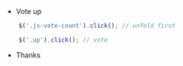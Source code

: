* Vote up

```js
    $('.js-vote-count').click(); // unfold first

    $('.up').click(); // vote
```

* Thanks

```js

```